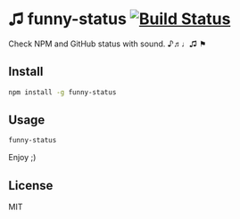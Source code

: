 # ♫ funny-status [![Build Status](https://travis-ci.org/neoziro/funny-status.png?branch=master)](https://travis-ci.org/neoziro/funny-status)

Check NPM and GitHub status with sound. ♪♬♩♫ ⚑

## Install

```sh
npm install -g funny-status
```

## Usage

```sh
funny-status
```

Enjoy ;)

## License

MIT